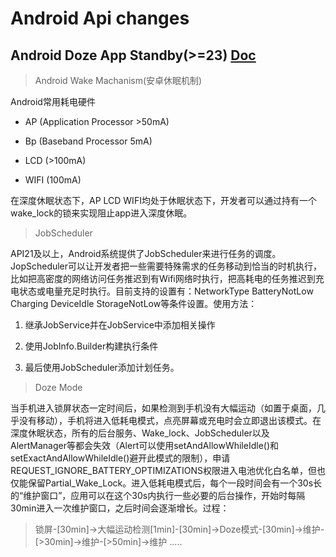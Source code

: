 # Android Api changes

## Android Doze App Standby(>=23) [Doc](https://developer.android.com/training/monitoring-device-state/doze-standby.html)
>Android Wake Machanism(安卓休眠机制)

Android常用耗电硬件

* AP (Application Processor >50mA)

* Bp (Baseband Processor 5mA)

* LCD (>100mA)

* WIFI (100mA)

在深度休眠状态下，AP LCD WIFI均处于休眠状态下，开发者可以通过持有一个wake_lock的锁来实现阻止app进入深度休眠。

>JobScheduler

 API21及以上，Android系统提供了JobScheduler来进行任务的调度。JopScheduler可以让开发者把一些需要特殊需求的任务移动到恰当的时机执行，比如把高密度的网络访问任务推迟到有Wifi网络时执行，把高耗电的任务推迟到充电状态或电量充足时执行。目前支持的设置有：NetworkType BatteryNotLow Charging DeviceIdle StorageNotLow等条件设置。使用方法：

 1. 继承JobService并在JobService中添加相关操作

 1. 使用JobInfo.Builder构建执行条件

 1. 最后使用JobScheduler添加计划任务。

>Doze Mode

当手机进入锁屏状态一定时间后，如果检测到手机没有大幅运动（如置于桌面，几乎没有移动），手机将进入低耗电模式，点亮屏幕或充电时会立即退出该模式。在深度休眠状态，所有的后台服务、Wake_lock、JobScheduler以及AlertManager等都会失效（Alert可以使用setAndAllowWhileIdle()和 setExactAndAllowWhileIdle()避开此模式的限制），申请REQUEST_IGNORE_BATTERY_OPTIMIZATIONS权限进入电池优化白名单，但也仅能保留Partial_Wake_Lock。进入低耗电模式后，每个一段时间会有一个30s长的“维护窗口”，应用可以在这个30s内执行一些必要的后台操作，开始时每隔30min进入一次维护窗口，之后时间会逐渐增长。过程：
> 锁屏-[30min]->大幅运动检测[1min]-[30min]->Doze模式-[30min]->维护-[>30min]->维护-[>50min]->维护 .....